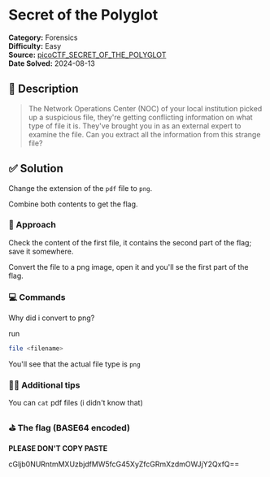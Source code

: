 # Secret of the Polyglot

**Category:** Forensics  
**Difficulty:** Easy  
**Source:**
[picoCTF_SECRET_OF_THE_POLYGLOT](https://play.picoctf.org/practice/challenge/423)  
**Date Solved:** 2024-08-13

## 📁 Description

> The Network Operations Center (NOC) of your local institution picked up a
> suspicious file, they're getting conflicting information on what type of file
> it is. They've brought you in as an external expert to examine the file. Can
> you extract all the information from this strange file?

## ✅ Solution

Change the extension of the `pdf` file to `png`.

Combine both contents to get the flag.

### 🧠 Approach

Check the content of the first file, it contains the second part of the flag;
save it somewhere.

Convert the file to a png image, open it and you'll se the first part of the
flag.

### 💻 Commands

Why did i convert to png?

run

```bash
file <filename>
```

You'll see that the actual file type is `png`

### ✌🏾 Additional tips

You can `cat` pdf files (i didn't know that)

### ⛳️ The flag (BASE64 encoded)

**PLEASE DON'T COPY PASTE**

cGljb0NURntmMXUzbjdfMW5fcG45XyZfcGRmXzdmOWJjY2QxfQ==
